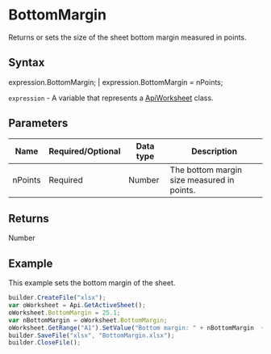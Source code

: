 # BottomMargin

Returns or sets the size of the sheet bottom margin measured in points.

## Syntax

expression.BottomMargin; &#124; expression.BottomMargin = nPoints;

`expression` - A variable that represents a [ApiWorksheet](../ApiWorksheet.md) class.

## Parameters

| **Name** | **Required/Optional** | **Data type** | **Description** |
| ------------- | ------------- | ------------- | ------------- |
| nPoints | Required | Number | The bottom margin size measured in points. |

## Returns

Number

## Example

This example sets the bottom margin of the sheet.

```javascript
builder.CreateFile("xlsx");
var oWorksheet = Api.GetActiveSheet();
oWorksheet.BottomMargin = 25.1;
var nBottomMargin = oWorksheet.BottomMargin;
oWorksheet.GetRange("A1").SetValue("Bottom margin: " + nBottomMargin  + " mm");
builder.SaveFile("xlsx", "BottomMargin.xlsx");
builder.CloseFile();
```
